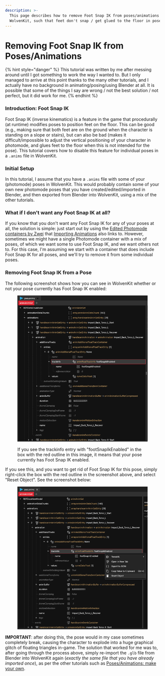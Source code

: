```yaml
---
description: >-
  This page describes how to remove Foot Snap IK from poses/animations in
  WolvenKit, such that feet don't snap / get glued to the floor in poses.
---
```


# Removing Foot Snap IK from Poses/Animations

{% hint style="danger" %}
This tutorial was written by me after messing around until I got something to work the way I wanted to. But I only managed to arrive at this point thanks to the many other tutorials, and I actually have no background in animating/posing/using Blender at all. It is possible that some of the things I say are wrong / not the best solution / not perfect, but it did work for me.
{% endhint %}

### Introduction: Foot Snap IK

Foot Snap IK (inverse kinematics) is a feature in the game that procedurally (at runtime) modifies poses to position feet on the floor. This can be good (e.g., making sure that both feet are on the ground when the character is standing on a slope or stairs), but can also be bad (makes it difficult/impossible to adjust the vertical positioning of your character in photomode, and glues feet to the floor when this is not intended for the pose). This tutorial covers how to disable this feature for individual poses in a `.anims` file in WolvenKit.

### Initial Setup

In this tutorial, I assume that you have a `.anims` file with some of your (photomode) poses in WolvenKit. This would probably contain some of your own new photomode poses that you have created/edited/imported in Blender, and then exported from Blender into WolvenKit, using a mix of the other tutorials.

### What if I don't want any Foot Snap IK at all?

If you know that you don't want any Foot Snap IK for any of your poses at all, the solution is simple: just start out by using the [Edited Photomode containers by Zwei](https://drive.google.com/file/d/1YieCU\_eKdKqHgW1-PZ-dYP9JP2TfML4G/view?usp=drivesdk) that [Importing Animations](../../../for-mod-creators-theory/modding-tools/redmod/importing-raw-files-to-redengine/import.md) also links to. However, sometimes we might have a single Photomode container with a mix of poses, of which we want some to use Foot Snap IK, and we want others not to. For this case, I'm assuming we start with a container that does include Foot Snap IK for all poses, and we'll try to remove it from some individual poses.

### Removing Foot Snap IK from a Pose

The following screenshot shows how you can see in WolvenKit whether or not your pose currently has Foot Snap IK enabled:

<figure><img src="../../../.gitbook/assets/afbeelding.png" alt=""><figcaption><p>If you see the trackinfo entry with "footSnapIkEnabled" in the box with the red outline in this image, it means that your pose currently has Foot Snap IK enabled.</p></figcaption></figure>



If you see this, and you want to get rid of Foot Snap IK for this pose, simply right-click the box with the red outline in the screenshot above, and select "Reset Object". See the screenshot below:

<figure><img src="../../../.gitbook/assets/afbeelding (1).png" alt=""><figcaption></figcaption></figure>

**IMPORTANT**: after doing this, the pose would in my case sometimes completely break, causing the character to explode into a huge graphical glitch of floating triangles in-game. The solution that worked for me was to, after going through the process above, simply re-import the `.glb` file from Blender into WolvenKit again (_exactly the same file that you have already imported once_), as per the other tutorials such as [Poses/Animations: make your own](poses-animations-make-your-own.md).
